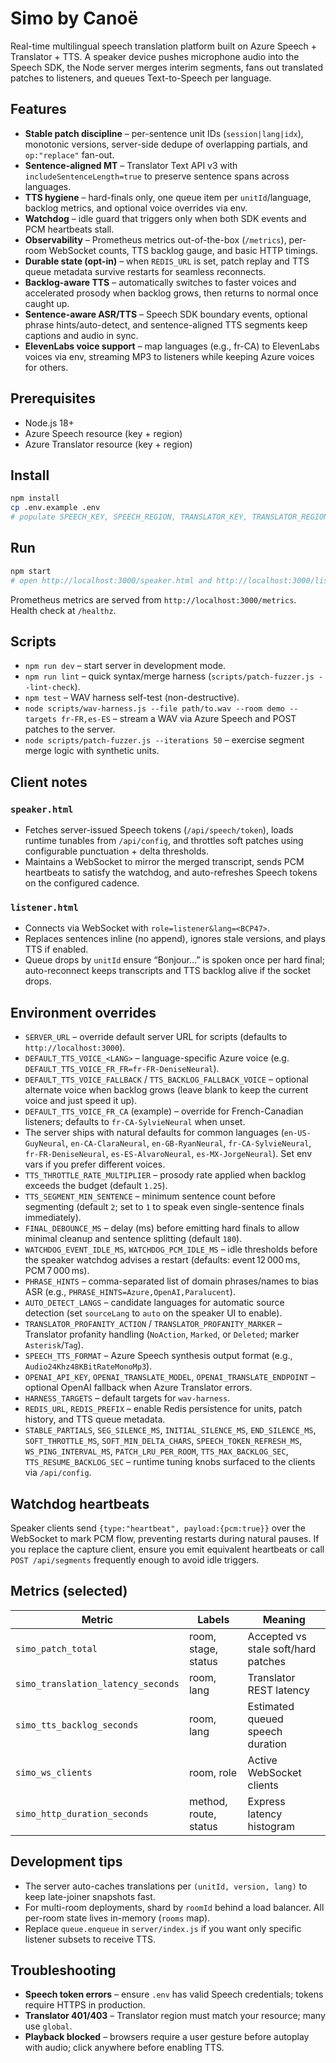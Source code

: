 # Simo by Canoë

Real-time multilingual speech translation platform built on Azure Speech + Translator + TTS. A speaker device pushes microphone audio into the Speech SDK, the Node server merges interim segments, fans out translated patches to listeners, and queues Text-to-Speech per language.

## Features

- **Stable patch discipline** – per-sentence unit IDs (`session|lang|idx`), monotonic versions, server-side dedupe of overlapping partials, and `op:"replace"` fan-out.
- **Sentence-aligned MT** – Translator Text API v3 with `includeSentenceLength=true` to preserve sentence spans across languages.
- **TTS hygiene** – hard-finals only, one queue item per `unitId`/language, backlog metrics, and optional voice overrides via env.
- **Watchdog** – idle guard that triggers only when both SDK events and PCM heartbeats stall.
- **Observability** – Prometheus metrics out-of-the-box (`/metrics`), per-room WebSocket counts, TTS backlog gauge, and basic HTTP timings.
- **Durable state (opt-in)** – when `REDIS_URL` is set, patch replay and TTS queue metadata survive restarts for seamless reconnects.
- **Backlog-aware TTS** – automatically switches to faster voices and accelerated prosody when backlog grows, then returns to normal once caught up.
- **Sentence-aware ASR/TTS** – Speech SDK boundary events, optional phrase hints/auto-detect, and sentence-aligned TTS segments keep captions and audio in sync.
- **ElevenLabs voice support** – map languages (e.g., fr-CA) to ElevenLabs voices via env, streaming MP3 to listeners while keeping Azure voices for others.

## Prerequisites

- Node.js 18+
- Azure Speech resource (key + region)
- Azure Translator resource (key + region)

## Install

```bash
npm install
cp .env.example .env
# populate SPEECH_KEY, SPEECH_REGION, TRANSLATOR_KEY, TRANSLATOR_REGION, DEFAULT_TTS_VOICE
```

## Run

```bash
npm start
# open http://localhost:3000/speaker.html and http://localhost:3000/listener.html
```

Prometheus metrics are served from `http://localhost:3000/metrics`. Health check at `/healthz`.

## Scripts

- `npm run dev` – start server in development mode.
- `npm run lint` – quick syntax/merge harness (`scripts/patch-fuzzer.js --lint-check`).
- `npm test` – WAV harness self-test (non-destructive).
- `node scripts/wav-harness.js --file path/to.wav --room demo --targets fr-FR,es-ES` – stream a WAV via Azure Speech and POST patches to the server.
- `node scripts/patch-fuzzer.js --iterations 50` – exercise segment merge logic with synthetic units.

## Client notes

### `speaker.html`
- Fetches server-issued Speech tokens (`/api/speech/token`), loads runtime tunables from `/api/config`, and throttles soft patches using configurable punctuation + delta thresholds.
- Maintains a WebSocket to mirror the merged transcript, sends PCM heartbeats to satisfy the watchdog, and auto-refreshes Speech tokens on the configured cadence.

### `listener.html`
- Connects via WebSocket with `role=listener&lang=<BCP47>`.
- Replaces sentences inline (no append), ignores stale versions, and plays TTS if enabled.
- Queue drops by `unitId` ensure “Bonjour…” is spoken once per hard final; auto-reconnect keeps transcripts and TTS backlog alive if the socket drops.

## Environment overrides

- `SERVER_URL` – override default server URL for scripts (defaults to `http://localhost:3000`).
- `DEFAULT_TTS_VOICE_<LANG>` – language-specific Azure voice (e.g. `DEFAULT_TTS_VOICE_FR_FR=fr-FR-DeniseNeural`).
- `DEFAULT_TTS_VOICE_FALLBACK` / `TTS_BACKLOG_FALLBACK_VOICE` – optional alternate voice when backlog grows (leave blank to keep the current voice and just speed it up).
- `DEFAULT_TTS_VOICE_FR_CA` (example) – override for French-Canadian listeners; defaults to `fr-CA-SylvieNeural` when unset.
- The server ships with natural defaults for common languages (`en-US-GuyNeural`, `en-CA-ClaraNeural`, `en-GB-RyanNeural`, `fr-CA-SylvieNeural`, `fr-FR-DeniseNeural`, `es-ES-AlvaroNeural`, `es-MX-JorgeNeural`). Set env vars if you prefer different voices.
- `TTS_THROTTLE_RATE_MULTIPLIER` – prosody rate applied when backlog exceeds the budget (default `1.25`).
- `TTS_SEGMENT_MIN_SENTENCE` – minimum sentence count before segmenting (default `2`; set to `1` to speak even single-sentence finals immediately).
- `FINAL_DEBOUNCE_MS` – delay (ms) before emitting hard finals to allow minimal cleanup and sentence splitting (default `180`).
- `WATCHDOG_EVENT_IDLE_MS`, `WATCHDOG_PCM_IDLE_MS` – idle thresholds before the speaker watchdog advises a restart (defaults: event 12 000 ms, PCM 7 000 ms).
- `PHRASE_HINTS` – comma-separated list of domain phrases/names to bias ASR (e.g., `PHRASE_HINTS=Azure,OpenAI,Paralucent`).
- `AUTO_DETECT_LANGS` – candidate languages for automatic source detection (set `sourceLang` to `auto` on the speaker UI to enable).
- `TRANSLATOR_PROFANITY_ACTION` / `TRANSLATOR_PROFANITY_MARKER` – Translator profanity handling (`NoAction`, `Marked`, or `Deleted`; marker `Asterisk`/`Tag`).
- `SPEECH_TTS_FORMAT` – Azure Speech synthesis output format (e.g., `Audio24Khz48KBitRateMonoMp3`).
- `OPENAI_API_KEY`, `OPENAI_TRANSLATE_MODEL`, `OPENAI_TRANSLATE_ENDPOINT` – optional OpenAI fallback when Azure Translator errors.
- `HARNESS_TARGETS` – default targets for `wav-harness`.
- `REDIS_URL`, `REDIS_PREFIX` – enable Redis persistence for units, patch history, and TTS queue metadata.
- `STABLE_PARTIALS`, `SEG_SILENCE_MS`, `INITIAL_SILENCE_MS`, `END_SILENCE_MS`, `SOFT_THROTTLE_MS`, `SOFT_MIN_DELTA_CHARS`, `SPEECH_TOKEN_REFRESH_MS`, `WS_PING_INTERVAL_MS`, `PATCH_LRU_PER_ROOM`, `TTS_MAX_BACKLOG_SEC`, `TTS_RESUME_BACKLOG_SEC` – runtime tuning knobs surfaced to the clients via `/api/config`.

## Watchdog heartbeats

Speaker clients send `{type:"heartbeat", payload:{pcm:true}}` over the WebSocket to mark PCM flow, preventing restarts during natural pauses. If you replace the capture client, ensure you emit equivalent heartbeats or call `POST /api/segments` frequently enough to avoid idle triggers.

## Metrics (selected)

| Metric | Labels | Meaning |
| ------ | ------ | ------- |
| `simo_patch_total` | room, stage, status | Accepted vs stale soft/hard patches |
| `simo_translation_latency_seconds` | room, lang | Translator REST latency |
| `simo_tts_backlog_seconds` | room, lang | Estimated queued speech duration |
| `simo_ws_clients` | room, role | Active WebSocket clients |
| `simo_http_duration_seconds` | method, route, status | Express latency histogram |

## Development tips

- The server auto-caches translations per `(unitId, version, lang)` to keep late-joiner snapshots fast.
- For multi-room deployments, shard by `roomId` behind a load balancer. All per-room state lives in-memory (`rooms` map).
- Replace `queue.enqueue` in `server/index.js` if you want only specific listener subsets to receive TTS.

## Troubleshooting

- **Speech token errors** – ensure `.env` has valid Speech credentials; tokens require HTTPS in production.
- **Translator 401/403** – Translator region must match your resource; many use `global`.
- **Playback blocked** – browsers require a user gesture before autoplay with audio; click anywhere before enabling TTS.
